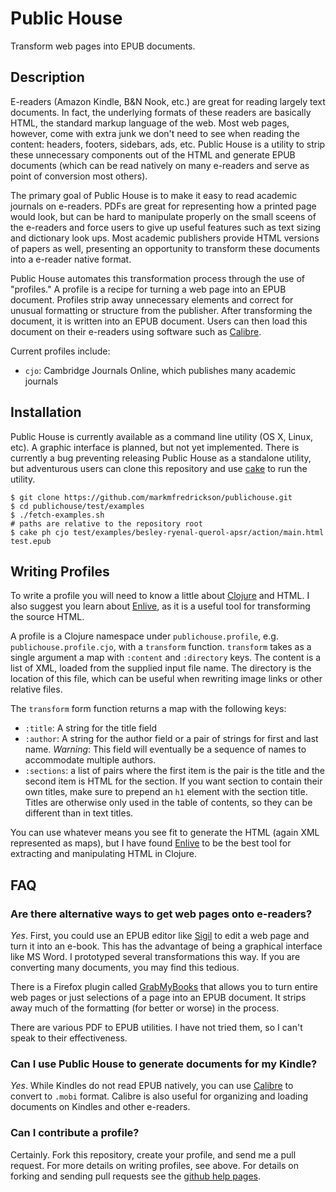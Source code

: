 # Public House
Transform web pages into EPUB documents.

## Description

E-readers (Amazon Kindle, B&N Nook, etc.) are great for reading largely
text documents. In fact, the underlying formats of these readers are
basically HTML, the standard markup language of the web. Most web
pages, however, come with extra junk we don't need to see when reading
the content: headers, footers, sidebars, ads, etc. Public House is a
utility to strip these unnecessary components out of the HTML and
generate EPUB documents (which can be read natively on many e-readers
and serve as point of conversion most others).

The primary goal of Public House is to make it easy to read academic
journals on e-readers. PDFs are great for representing how a printed
page would look, but can be hard to manipulate properly on the small
sceens of the e-readers and force users to give up useful features
such as text sizing and dictionary look ups. Most academic publishers
provide HTML versions of papers as well, presenting an opportunity to
transform these documents into a e-reader native format.

Public House automates this transformation process through the use of
"profiles." A profile is a recipe for turning a web page into an EPUB
document. Profiles strip away unnecessary elements and correct for
unusual formatting or structure from the publisher. After transforming
the document, it is written into an EPUB document. Users can then load
this document on their e-readers using software such as
[Calibre](http://calibre-ebook.com). 

Current profiles include:
- `cjo`: Cambridge Journals Online, which publishes many academic
journals

## Installation

Public House is currently available as a command line utility (OS X,
Linux, etc). A graphic interface is planned, but not yet implemented. 
There is currently a bug preventing releasing Public House as a
standalone utility, but adventurous users can clone this repository
and use [cake](http://github.com/flatland/cake) to run the utility.

    $ git clone https://github.com/markmfredrickson/publichouse.git
    $ cd publichouse/test/examples
    $ ./fetch-examples.sh
    # paths are relative to the repository root
    $ cake ph cjo test/examples/besley-ryenal-querol-apsr/action/main.html test.epub

## Writing Profiles

To write a profile you will need to know a little about
[Clojure](http://clojure.org) and
HTML. I also suggest you learn about
[Enlive](https://github.com/cgrand/enlive), 
as it is a useful tool for transforming the source HTML.

A profile is a Clojure namespace under `publichouse.profile`,
e.g. `publichouse.profile.cjo`, with a `transform`
function. `transform` takes as a single argument a map with `:content`
and `:directory` keys. The content is a list of XML, loaded from the
supplied input file name. The directory is the location of this file,
which can be useful when rewriting image links or other relative
files.

The `transform` form function returns a map with the following keys:
- `:title`: A string for the title field
- `:author`:  A string for the author field or a pair of strings for
first and last name. _Warning_: This field will eventually be a
sequence of names to accommodate multiple authors.
- `:sections`: a list of pairs where the first item is the pair is the
title and the second item is HTML for the section. If you want section
to contain their own titles, make sure to prepend an `h1` element with
the section title. Titles are otherwise only used in the table of
contents, so they can be different than in text titles.

You can use whatever means you see fit to generate the HTML (again XML
represented as maps), but I have found
[Enlive](https://github.com/cgrand/enlive) to be the best tool
for extracting and manipulating HTML in Clojure.


## FAQ

### Are there alternative ways to get web pages onto e-readers?

*Yes*. First, you could use an EPUB editor like
[Sigil](http://code.google.com/p/sigil/) to edit a web page and turn it
into an e-book. This has the advantage of being a graphical interface
like MS Word. I prototyped several transformations this way. 
If you are converting many documents, you may find this tedious.

There is a Firefox plugin called
[GrabMyBooks](http://www.grabmybooks.com/) that allows you to turn
entire web pages or just selections of a page into an EPUB document. It
strips away much of the formatting (for better or worse) in the
process.

There are various PDF to EPUB utilities. I have not tried them, so I
can't speak to their effectiveness.

### Can I use Public House to generate documents for my Kindle?

*Yes*. While Kindles do not read EPUB natively, you can use
[Calibre](http://calibre-ebook.com) to convert to `.mobi`
format. Calibre is also useful for organizing and loading documents on
Kindles and other e-readers.

### Can I contribute a profile?

Certainly. Fork this repository, create your profile, and send me a
pull request. For more details on writing profiles, see above. For
details on forking and sending pull requests see the [github help
pages](http://help.github.com/).
